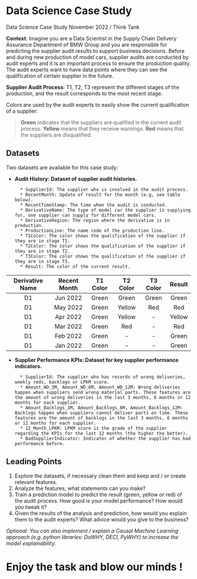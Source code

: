 # Data Science Case Study 
Data Science Case Study November 2022 / Think Tank

**Context**: Imagine you are a Data Scientist in the Supply Chain Delivery Assurance Department of BMW Group and you are responsible for predicting the supplier audit results to support business decisions. Before and during new production of model cars, supplier audits are conducted by audit experts and it is an important process to ensure the production quality. The audit experts want to have data points where they can see the qualification of certain supplier in the future.

**Supplier Audit Process**: T1, T2, T3 represent the different stages of the production, and the result corresponds to the most recent stage.

Colors are used by the audit experts to easily show the current qualification of a supplier:

> **Green** indicates that the suppliers are qualified in the current audit process.
**Yellow** means that they receive warnings.
**Red** means that the suppliers are disqualified.

## Datasets
Two datasets are available for this case study:

- **Audit History: Dataset of supplier audit histories.**

		* SupplierId: The supplier who is involved in the audit process.
		* RecentMonth: Update of result for the month (e.g, see table below).
		* RecentTimeStamp: The time when the audit is conducted.
		* DerivativeName: The type of model car the supplier is supplying for, one supplier can supply for different model cars.
		* DerivativeRegion: The region where the derivative is in production.
		* ProductionLine: The name code of the production line.
		* T1Color: The color shows the qualification of the supplier if they are in stage T1.
		* T2Color: The color shows the qualification of the supplier if they are in stage T2.
		* T3Color: The color shows the qualification of the supplier if they are in stage T3.
		* Result: The color of the current result.

|Derivative Name|Recent Month|T1 Color|T2 Color|T3 Color|Result|
|:-:|:-:|:-:|:-:|:-:|:-:|
|D1|Jun 2022|Green|Green|Green|Green|
|D1|May 2022|Green|Yellow|Red|Red|
|D1|Apr 2022|Green|Yellow|-|Yellow|
|D1|Mar 2022|Green|Red|-|Red|
|D1|Feb 2022|Green|-|-|Green|
|D1|Jan 2022|Green|-|-|Green|

- **Supplier Performance KPIs: Dataset for key supplier performance indicators.**

		* SupplierId: The supplier who has records of wrong deliveries, weekly reds, backlogs or LPKM score.
		* Amount_WD_3M, Amount_WD_6M, Amount_WD_12M: Wrong deliveries happen when suppliers send wrong material parts. These features are the amount of wrong deliveries in the last 3 months, 6 months or 12 months for each supplier.
		* Amount_Backlogs_3M, Amount_Backlogs_6M, Amount_Backlogs_12M: Backlogs happen when suppliers cannot deliver parts on time. These features are the amount of backlogs in the last 3 months, 6 months or 12 months for each supplier.
		* 12_Month_LPKM: LPKM score is the grade of the supplier regarding the KPIs for the last 12 months (the higher the better).
		* BadSupplierIndicator: Indicator of whether the supplier has bad performance before.

## Leading Points

1. Explore the datasets, if necessary clean them and keep and / or create relevant features.
2.  Analyze the features, what statements can you make?
3. Train a prediction model to predict the result (green, yellow or red) of the audit process. How good is your model performance? How would you tweak it?
4. Given the results of the analysis and prediction, how would you explain them to the audit experts? What advice would you give to the business?

*Optional: You can also implement / explain a Causal Machine Learning approach (e.g. python libraries: DoWHY, DECI, PyWHY) to increase the model explainability.*

# Enjoy the task and blow our minds !
